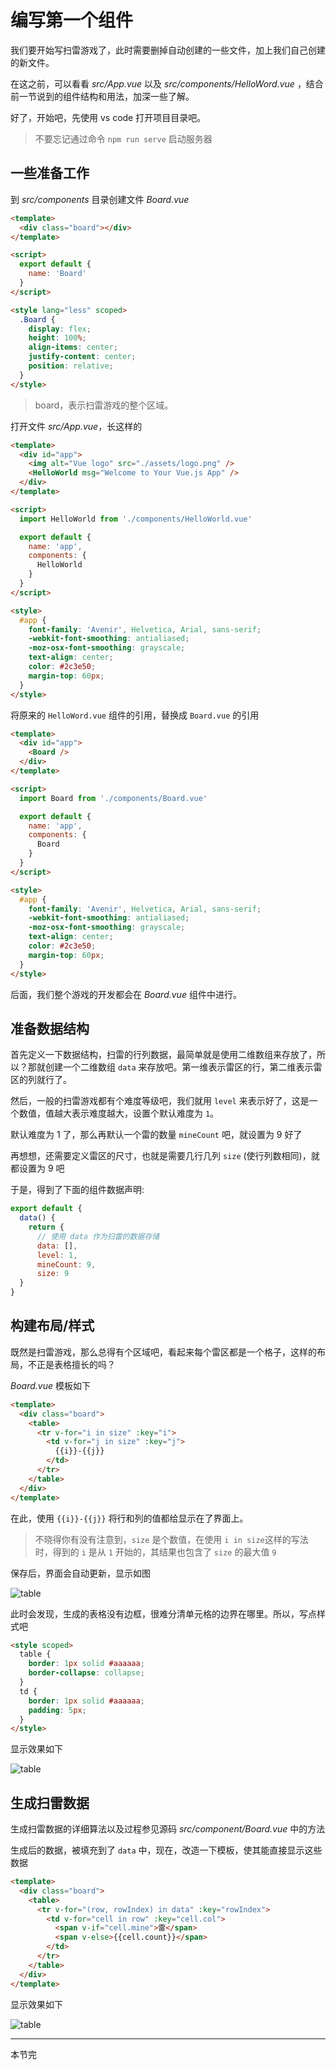 # 编写第一个组件

我们要开始写扫雷游戏了，此时需要删掉自动创建的一些文件，加上我们自己创建的新文件。

在这之前，可以看看 _src/App.vue_ 以及 _src/components/HelloWord.vue_ ，结合前一节说到的组件结构和用法，加深一些了解。

好了，开始吧，先使用 vs code 打开项目目录吧。

> 不要忘记通过命令 `npm run serve` 启动服务器

## 一些准备工作

到 _src/components_ 目录创建文件 _Board.vue_

```html
<template>
  <div class="board"></div>
</template>

<script>
  export default {
    name: 'Board'
  }
</script>

<style lang="less" scoped>
  .Board {
    display: flex;
    height: 100%;
    align-items: center;
    justify-content: center;
    position: relative;
  }
</style>
```

> board，表示扫雷游戏的整个区域。

打开文件 _src/App.vue_，长这样的

```html
<template>
  <div id="app">
    <img alt="Vue logo" src="./assets/logo.png" />
    <HelloWorld msg="Welcome to Your Vue.js App" />
  </div>
</template>

<script>
  import HelloWorld from './components/HelloWorld.vue'

  export default {
    name: 'app',
    components: {
      HelloWorld
    }
  }
</script>

<style>
  #app {
    font-family: 'Avenir', Helvetica, Arial, sans-serif;
    -webkit-font-smoothing: antialiased;
    -moz-osx-font-smoothing: grayscale;
    text-align: center;
    color: #2c3e50;
    margin-top: 60px;
  }
</style>
```

将原来的 `HelloWord.vue` 组件的引用，替换成 `Board.vue` 的引用

```html
<template>
  <div id="app">
    <Board />
  </div>
</template>

<script>
  import Board from './components/Board.vue'

  export default {
    name: 'app',
    components: {
      Board
    }
  }
</script>

<style>
  #app {
    font-family: 'Avenir', Helvetica, Arial, sans-serif;
    -webkit-font-smoothing: antialiased;
    -moz-osx-font-smoothing: grayscale;
    text-align: center;
    color: #2c3e50;
    margin-top: 60px;
  }
</style>
```

后面，我们整个游戏的开发都会在 _Board.vue_ 组件中进行。

## 准备数据结构

首先定义一下数据结构，扫雷的行列数据，最简单就是使用二维数组来存放了，所以？那就创建一个二维数组 `data` 来存放吧。第一维表示雷区的行，第二维表示雷区的列就行了。

然后，一般的扫雷游戏都有个难度等级吧，我们就用 `level` 来表示好了，这是一个数值，值越大表示难度越大，设置个默认难度为 `1`。

默认难度为 1 了，那么再默认一个雷的数量 `mineCount` 吧，就设置为 9 好了

再想想，还需要定义雷区的尺寸，也就是需要几行几列 `size` (使行列数相同)，就都设置为 9 吧

于是，得到了下面的组件数据声明:

```javascript
export default {
  data() {
    return {
      // 使用 data 作为扫雷的数据存储
      data: [],
      level: 1,
      mineCount: 9,
      size: 9
  }
}
```

## 构建布局/样式

既然是扫雷游戏，那么总得有个区域吧，看起来每个雷区都是一个格子，这样的布局，不正是表格擅长的吗？

_Board.vue_ 模板如下

```html
<template>
  <div class="board">
    <table>
      <tr v-for="i in size" :key="i">
        <td v-for="j in size" :key="j">
          {{i}}-{{j}}
        </td>
      </tr>
    </table>
  </div>
</template>
```

在此，使用 `{{i}}-{{j}}` 将行和列的值都给显示在了界面上。

> 不晓得你有没有注意到，`size` 是个数值，在使用 `i in size`这样的写法时，得到的 `i` 是从 `1` 开始的，其结果也包含了 `size` 的最大值 `9`

保存后，界面会自动更新，显示如图

![table](./images/1st-component/00.png)

此时会发现，生成的表格没有边框，很难分清单元格的边界在哪里。所以，写点样式吧

```html
<style scoped>
  table {
    border: 1px solid #aaaaaa;
    border-collapse: collapse;
  }
  td {
    border: 1px solid #aaaaaa;
    padding: 5px;
  }
</style>
```

显示效果如下

![table](./images/1st-component/01.png)

## 生成扫雷数据

生成扫雷数据的详细算法以及过程参见源码 *src/component/Board.vue* 中的方法

生成后的数据，被填充到了 `data` 中，现在，改造一下模板，使其能直接显示这些数据

```html
<template>
  <div class="board">
    <table>
      <tr v-for="(row, rowIndex) in data" :key="rowIndex">
        <td v-for="cell in row" :key="cell.col">
          <span v-if="cell.mine">雷</span>
          <span v-else>{{cell.count}}</span>
        </td>
      </tr>
    </table>
  </div>
</template>
```

显示效果如下

![table](./images/1st-component/02.png)

---
本节完
